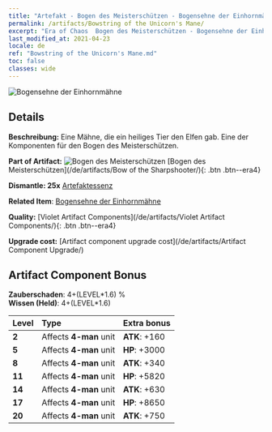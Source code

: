 ```yaml
---
title: "Artefakt - Bogen des Meisterschützen - Bogensehne der Einhornmähne"
permalink: /artifacts/Bowstring of the Unicorn's Mane/
excerpt: "Era of Chaos  Bogen des Meisterschützen - Bogensehne der Einhornmähne. Eine Mähne, die ein heiliges Tier den Elfen gab. Eine der Komponenten für den Bogen des Meisterschützen."
last_modified_at: 2021-04-23
locale: de
ref: "Bowstring of the Unicorn's Mane.md"
toc: false
classes: wide
---
```


 ![Bogensehne der Einhornmähne](/images/t/artifact_40103.png)



## Details

 **Beschreibung:** Eine Mähne, die ein heiliges Tier den Elfen gab. Eine der Komponenten für den Bogen des Meisterschützen.

 **Part of Artifact:** ![Bogen des Meisterschützen](/images/t/icon_artifact_10.png) [Bogen des Meisterschützen](/de/artifacts/Bow of the Sharpshooter/){: .btn .btn--era4}

 **Dismantle: 25x** [Artefaktessenz](/ItemsDE/con_905/)

 **Related Item**: [Bogensehne der Einhornmähne](/ItemsDE/art_105/)

 **Quality:** [Violet Artifact Components](/de/artifacts/Violet Artifact Components/){: .btn .btn--era4}

 **Upgrade cost:** [Artifact component upgrade cost](/de/artifacts/Artifact Component Upgrade/)

## Artifact Component Bonus

  **Zauberschaden**: 4+(LEVEL\*1.6) %<br/>**Wissen (Held)**: 4+(LEVEL\*1.6)

  |  Level  | Type |    Extra bonus  | 
  |:--------|:-----|:----------------| 
  | **2** | Affects **4-man** unit | **ATK**: +160 | 
  | **5** | Affects **4-man** unit | **HP**: +3000 | 
  | **8** | Affects **4-man** unit | **ATK**: +340 | 
  | **11** | Affects **4-man** unit | **HP**: +5820 | 
  | **14** | Affects **4-man** unit | **ATK**: +630 | 
  | **17** | Affects **4-man** unit | **HP**: +8650 | 
  | **20** | Affects **4-man** unit | **ATK**: +750 | 
